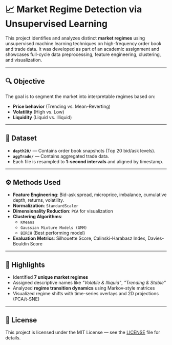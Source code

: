 # 📈 Market Regime Detection via Unsupervised Learning

This project identifies and analyzes distinct **market regimes** using unsupervised machine learning techniques on high-frequency order book and trade data. It was developed as part of an academic assignment and showcases full-cycle data preprocessing, feature engineering, clustering, and visualization.

---

## 🔍 Objective

The goal is to segment the market into interpretable regimes based on:
- **Price behavior** (Trending vs. Mean-Reverting)
- **Volatility** (High vs. Low)
- **Liquidity** (Liquid vs. Illiquid)

---

## 📁 Dataset

- **`depth20/`** — Contains order book snapshots (Top 20 bid/ask levels).
- **`aggTrade/`** — Contains aggregated trade data.
- Each file is resampled to **1-second intervals** and aligned by timestamp.

---

## ⚙️ Methods Used

- **Feature Engineering**: Bid-ask spread, microprice, imbalance, cumulative depth, returns, volatility.
- **Normalization**: `StandardScaler`
- **Dimensionality Reduction**: `PCA` for visualization
- **Clustering Algorithms**:
  - `KMeans`
  - `Gaussian Mixture Models (GMM)`
  - `BIRCH` (Best performing model)
- **Evaluation Metrics**: Silhouette Score, Calinski-Harabasz Index, Davies-Bouldin Score

---

## 📌 Highlights

-  Identified **7 unique market regimes**
-  Assigned descriptive names like _"Volatile & Illiquid"_, _"Trending & Stable"_
-  Analyzed **regime transition dynamics** using Markov-style matrices
-  Visualized regime shifts with time-series overlays and 2D projections (PCA/t-SNE)

---

## 📜 License

This project is licensed under the MIT License — see the [LICENSE](LICENSE) file for details.


